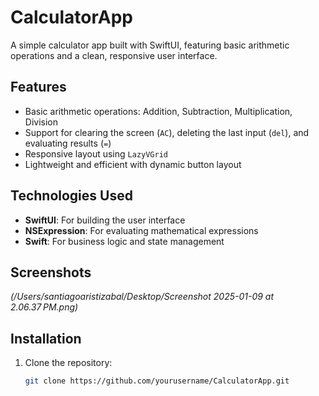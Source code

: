 # CalculatorApp

A simple calculator app built with SwiftUI, featuring basic arithmetic operations and a clean, responsive user interface.

## Features

- Basic arithmetic operations: Addition, Subtraction, Multiplication, Division
- Support for clearing the screen (`AC`), deleting the last input (`del`), and evaluating results (`=`)
- Responsive layout using `LazyVGrid`
- Lightweight and efficient with dynamic button layout

## Technologies Used

- **SwiftUI**: For building the user interface
- **NSExpression**: For evaluating mathematical expressions
- **Swift**: For business logic and state management

## Screenshots


*(/Users/santiagoaristizabal/Desktop/Screenshot 2025-01-09 at 2.06.37 PM.png)*

## Installation

1. Clone the repository:
   ```bash
   git clone https://github.com/yourusername/CalculatorApp.git

